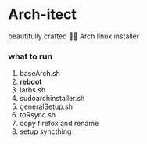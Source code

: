 # Arch-itect

beautifully crafted 🦋🧰 Arch linux installer

### what to run

1.  baseArch.sh
1.  **reboot**
1.  larbs.sh
1.  sudoarchinstaller.sh
1.  generalSetup.sh
1.  toRsync.sh
1.  copy firefox and rename
1.  setup syncthing
